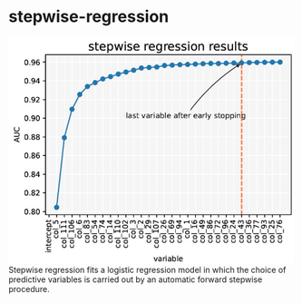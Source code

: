 # stepwise-regression
![alt text](https://github.com/Mathias-Kreis/stepwise-regression/blob/main/stepwise_example.jpg?raw=true)
Stepwise regression fits a logistic regression model in which the choice of predictive variables is carried out by an automatic forward stepwise procedure.
